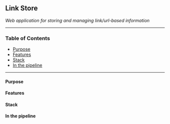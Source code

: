 ## Link Store

*Web application for storing and managing link/url-based information*

---

### Table of Contents

- [Purpose](#purpose)
- [Features](#features)
- [Stack](#stack)
- [In the pipeline](#inthepipeline)

---

#### Purpose

#### Features

#### Stack

#### In the pipeline